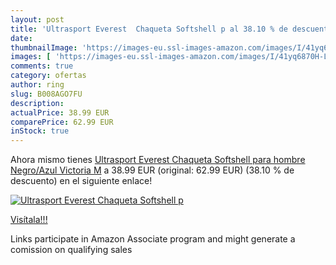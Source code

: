 ```yaml
---
layout: post
title: 'Ultrasport Everest  Chaqueta Softshell p al 38.10 % de descuento'
date: 
thumbnailImage: 'https://images-eu.ssl-images-amazon.com/images/I/41yq6870H-L._SL200_.jpg'
images: [ 'https://images-eu.ssl-images-amazon.com/images/I/41yq6870H-L._SL200_.jpg' ]
comments: true
category: ofertas
author: ring
slug: B008AGO7FU
description:
actualPrice: 38.99 EUR
comparePrice: 62.99 EUR
inStock: true
---
```


Ahora mismo tienes [Ultrasport Everest  Chaqueta Softshell para hombre  Negro/Azul Victoria  M](https://www.amazon.es/dp/B008AGO7FU/?tag=tolees-21) a 38.99 EUR (original: 62.99 EUR) (38.10 %  de descuento) en el siguiente enlace!

[![Ultrasport Everest  Chaqueta Softshell p](https://images-eu.ssl-images-amazon.com/images/I/41yq6870H-L._SL200_.jpg)](https://www.amazon.es/dp/B008AGO7FU/?tag=tolees-21)

[Visítala!!!](https://www.amazon.es/dp/B008AGO7FU/?tag=tolees-21)

Links participate in Amazon Associate program and might generate a comission on qualifying sales
